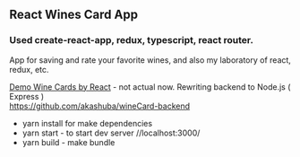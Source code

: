 ## React Wines Card App
### Used create-react-app, redux, typescript, react router.

App for saving and rate your favorite wines, and also my laboratory of react, redux, etc.

[Demo Wine Cards by React](http://simplea.ru/winesTest/) - not actual now. 
Rewriting backend to Node.js ( Express )  
https://github.com/akashuba/wineCard-backend

+ yarn install for make dependencies
+ yarn start - to start dev server //localhost:3000/
+ yarn build - make bundle


